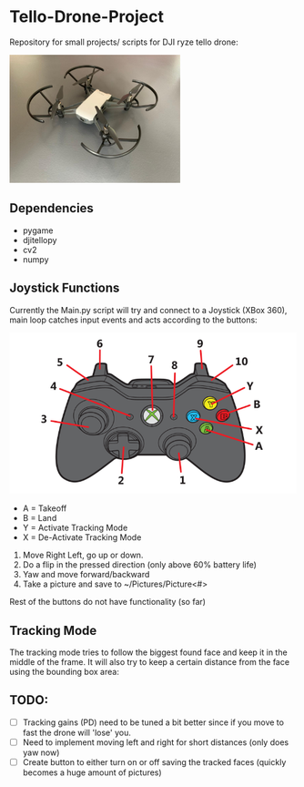 # Tello-Drone-Project
Repository for small projects/ scripts for DJI ryze tello drone:

<img src="Docs/Drone.jpeg" alt="drawing" width="300"/>

## Dependencies

* pygame
* djitellopy
* cv2
* numpy

## Joystick Functions
Currently the Main.py script will try and connect to a Joystick (XBox 360), main loop catches input events and acts according to the buttons:

![Joystick Inputs](Docs/XBox_Controller.png)

* A = Takeoff
* B = Land
* Y = Activate Tracking Mode
* X = De-Activate Tracking Mode

1. Move Right Left, go up or down.
2. Do a flip in the pressed direction (only above 60% battery life)
3. Yaw and move forward/backward
4. Take a picture and save to ~/Pictures/Picture<#>

Rest of the buttons do not have functionality (so far)

## Tracking Mode
The tracking mode tries to follow the biggest found face and keep it in the middle of the frame. It will also try to keep a certain distance from the face using the bounding box area:


## TODO:

- [ ] Tracking gains (PD) need to be tuned a bit better since if you move to fast the drone will 'lose' you. 
- [ ] Need to implement moving left and right for short distances (only does yaw now)
- [ ] Create button to either turn on or off saving the tracked faces (quickly becomes a huge amount of pictures)

